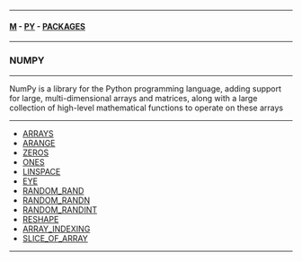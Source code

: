 
---

#### [M](https://github.com/ttltrk/TTT/blob/master/menu.md) - [PY](https://github.com/ttltrk/TTT/blob/master/PY/PY.md) - [PACKAGES](https://github.com/ttltrk/TTT/blob/master/PY/PACKAGES/PACKAGES.md)

---

### NUMPY

---

NumPy is a library for the Python programming language, adding support for large,
multi-dimensional arrays and matrices, along with a large collection of high-level mathematical functions to operate on these arrays

---

* [ARRAYS](https://github.com/ttltrk/TTT/blob/master/PY/PACKAGES/NUMPY/ARRAYS/ARRAYS.md)
* [ARANGE](https://github.com/ttltrk/TTT/blob/master/PY/PACKAGES/NUMPY/ARANGE/ARANGE.md)
* [ZEROS](https://github.com/ttltrk/TTT/blob/master/PY/PACKAGES/NUMPY/ZEROS/ZEROS.md)
* [ONES](https://github.com/ttltrk/TTT/blob/master/PY/PACKAGES/NUMPY/ONES/ONES.md)
* [LINSPACE](https://github.com/ttltrk/TTT/blob/master/PY/PACKAGES/NUMPY/LINSPACE/LINSPACE.md)
* [EYE](https://github.com/ttltrk/TTT/blob/master/PY/PACKAGES/NUMPY/EYE/EYE.md)
* [RANDOM_RAND](https://github.com/ttltrk/TTT/blob/master/PY/PACKAGES/NUMPY/RANDOM_RAND/RANDOM_RAND.md)
* [RANDOM_RANDN](https://github.com/ttltrk/TTT/blob/master/PY/PACKAGES/NUMPY/RANDOM_RANDN/RANDOM_RANDN.md)
* [RANDOM_RANDINT](https://github.com/ttltrk/TTT/blob/master/PY/PACKAGES/NUMPY/RANDOM_RANDINT/RANDOM_RANDINT.md)
* [RESHAPE](https://github.com/ttltrk/TTT/blob/master/PY/PACKAGES/NUMPY/RESHAPE/RESHAPE.md)
* [ARRAY_INDEXING](https://github.com/ttltrk/TTT/blob/master/PY/PACKAGES/NUMPY/ARRAY_INDEXING/ARRAY_INDEXING.md)
* [SLICE_OF_ARRAY](https://github.com/ttltrk/TTT/blob/master/PY/PACKAGES/NUMPY/SLICE_OF_ARRAY/SLICE_OF_ARRAY.md)

---

